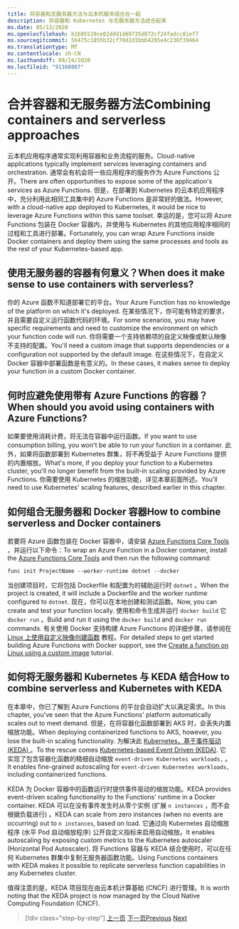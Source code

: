 ```yaml
---
title: 将容器和无服务器方法与云本机服务组合在一起
description: 将容器和 Kubernetes 与无服务器方法结合起来
ms.date: 05/13/2020
ms.openlocfilehash: b1b85519ce02ddd1d69735d872cf24fadcc81ef7
ms.sourcegitcommit: 5b475c1855b32cf78d2d1bbb4295e4c236f39464
ms.translationtype: MT
ms.contentlocale: zh-CN
ms.lasthandoff: 09/24/2020
ms.locfileid: "91160887"
---
```

# <a name="combining-containers-and-serverless-approaches"></a><span data-ttu-id="bbbc5-103">合并容器和无服务器方法</span><span class="sxs-lookup"><span data-stu-id="bbbc5-103">Combining containers and serverless approaches</span></span>

<span data-ttu-id="bbbc5-104">云本机应用程序通常实现利用容器和业务流程的服务。</span><span class="sxs-lookup"><span data-stu-id="bbbc5-104">Cloud-native applications typically implement services leveraging containers and orchestration.</span></span> <span data-ttu-id="bbbc5-105">通常会有机会将一些应用程序的服务作为 Azure Functions 公开。</span><span class="sxs-lookup"><span data-stu-id="bbbc5-105">There are often opportunities to expose some of the application's services as Azure Functions.</span></span> <span data-ttu-id="bbbc5-106">但是，在部署到 Kubernetes 的云本机应用程序中，充分利用此相同工具集中的 Azure Functions 是非常好的做法。</span><span class="sxs-lookup"><span data-stu-id="bbbc5-106">However, with a cloud-native app deployed to Kubernetes, it would be nice to leverage Azure Functions within this same toolset.</span></span> <span data-ttu-id="bbbc5-107">幸运的是，您可以将 Azure Functions 包装在 Docker 容器内，并使用与 Kubernetes 的其他应用程序相同的过程和工具进行部署。</span><span class="sxs-lookup"><span data-stu-id="bbbc5-107">Fortunately, you can wrap Azure Functions inside Docker containers and deploy them using the same processes and tools as the rest of your Kubernetes-based app.</span></span>

## <a name="when-does-it-make-sense-to-use-containers-with-serverless"></a><span data-ttu-id="bbbc5-108">使用无服务器的容器有何意义？</span><span class="sxs-lookup"><span data-stu-id="bbbc5-108">When does it make sense to use containers with serverless?</span></span>

<span data-ttu-id="bbbc5-109">你的 Azure 函数不知道部署它的平台。</span><span class="sxs-lookup"><span data-stu-id="bbbc5-109">Your Azure Function has no knowledge of the platform on which it's deployed.</span></span> <span data-ttu-id="bbbc5-110">在某些情况下，你可能有特定的要求，并且需要自定义运行函数代码的环境。</span><span class="sxs-lookup"><span data-stu-id="bbbc5-110">For some scenarios, you may have specific requirements and need to customize the environment on which your function code will run.</span></span> <span data-ttu-id="bbbc5-111">你将需要一个支持依赖项的自定义映像或默认映像不支持的配置。</span><span class="sxs-lookup"><span data-stu-id="bbbc5-111">You'll need a custom image that supports dependencies or a configuration not supported by the default image.</span></span> <span data-ttu-id="bbbc5-112">在这些情况下，在自定义 Docker 容器中部署函数是有意义的。</span><span class="sxs-lookup"><span data-stu-id="bbbc5-112">In these cases, it makes sense to deploy your function in a custom Docker container.</span></span>

## <a name="when-should-you-avoid-using-containers-with-azure-functions"></a><span data-ttu-id="bbbc5-113">何时应避免使用带有 Azure Functions 的容器？</span><span class="sxs-lookup"><span data-stu-id="bbbc5-113">When should you avoid using containers with Azure Functions?</span></span>

<span data-ttu-id="bbbc5-114">如果要使用消耗计费，将无法在容器中运行函数。</span><span class="sxs-lookup"><span data-stu-id="bbbc5-114">If you want to use consumption billing, you won't be able to run your function in a container.</span></span> <span data-ttu-id="bbbc5-115">此外，如果将函数部署到 Kubernetes 群集，将不再受益于 Azure Functions 提供的内置缩放。</span><span class="sxs-lookup"><span data-stu-id="bbbc5-115">What's more, if you deploy your function to a Kubernetes cluster, you'll no longer benefit from the built-in scaling provided by Azure Functions.</span></span> <span data-ttu-id="bbbc5-116">你需要使用 Kubernetes 的缩放功能，详见本章前面所述。</span><span class="sxs-lookup"><span data-stu-id="bbbc5-116">You'll need to use Kubernetes' scaling features, described earlier in this chapter.</span></span>

## <a name="how-to-combine-serverless-and-docker-containers"></a><span data-ttu-id="bbbc5-117">如何组合无服务器和 Docker 容器</span><span class="sxs-lookup"><span data-stu-id="bbbc5-117">How to combine serverless and Docker containers</span></span>

<span data-ttu-id="bbbc5-118">若要将 Azure 函数包装在 Docker 容器中，请安装 [Azure Functions Core Tools](https://github.com/Azure/azure-functions-core-tools) ，并运行以下命令：</span><span class="sxs-lookup"><span data-stu-id="bbbc5-118">To wrap an Azure Function in a Docker container, install the [Azure Functions Core Tools](https://github.com/Azure/azure-functions-core-tools) and then run the following command:</span></span>

```console
func init ProjectName --worker-runtime dotnet --docker
```

<span data-ttu-id="bbbc5-119">当创建项目时，它将包括 Dockerfile 和配置为的辅助运行时 `dotnet` 。</span><span class="sxs-lookup"><span data-stu-id="bbbc5-119">When the project is created, it will include a Dockerfile and the worker runtime configured to `dotnet`.</span></span> <span data-ttu-id="bbbc5-120">现在，你可以在本地创建和测试函数。</span><span class="sxs-lookup"><span data-stu-id="bbbc5-120">Now, you can create and test your function locally.</span></span> <span data-ttu-id="bbbc5-121">使用和命令生成并运行  `docker build` 它 `docker run` 。</span><span class="sxs-lookup"><span data-stu-id="bbbc5-121">Build and run it using the  `docker build` and `docker run` commands.</span></span> <span data-ttu-id="bbbc5-122">有关使用 Docker 支持构建 Azure Functions 的详细步骤，请参阅在 [Linux 上使用自定义映像创建函数](/azure/azure-functions/functions-create-function-linux-custom-image) 教程。</span><span class="sxs-lookup"><span data-stu-id="bbbc5-122">For detailed steps to get started building Azure Functions with Docker support, see the [Create a function on Linux using a custom image](/azure/azure-functions/functions-create-function-linux-custom-image) tutorial.</span></span>

## <a name="how-to-combine-serverless-and-kubernetes-with-keda"></a><span data-ttu-id="bbbc5-123">如何将无服务器和 Kubernetes 与 KEDA 结合</span><span class="sxs-lookup"><span data-stu-id="bbbc5-123">How to combine serverless and Kubernetes with KEDA</span></span>

<span data-ttu-id="bbbc5-124">在本章中，你已了解到 Azure Functions 的平台会自动扩大以满足需求。</span><span class="sxs-lookup"><span data-stu-id="bbbc5-124">In this chapter, you've seen that the Azure Functions' platform automatically scales out to meet demand.</span></span> <span data-ttu-id="bbbc5-125">但是，在将容器化函数部署到 AKS 时，会丢失内置缩放功能。</span><span class="sxs-lookup"><span data-stu-id="bbbc5-125">When deploying containerized functions to AKS, however, you lose the built-in scaling functionality.</span></span> <span data-ttu-id="bbbc5-126">为解决此 [Kubernetes，基于事件驱动 (KEDA) ](/azure/azure-functions/functions-kubernetes-keda)。</span><span class="sxs-lookup"><span data-stu-id="bbbc5-126">To the rescue comes [Kubernetes-based Event Driven (KEDA)](/azure/azure-functions/functions-kubernetes-keda).</span></span> <span data-ttu-id="bbbc5-127">它实现了包含容器化函数的精细自动缩放 `event-driven Kubernetes workloads,` 。</span><span class="sxs-lookup"><span data-stu-id="bbbc5-127">It enables fine-grained autoscaling for `event-driven Kubernetes workloads,` including containerized functions.</span></span>

<span data-ttu-id="bbbc5-128">KEDA 为 Docker 容器中的函数运行时提供事件驱动的缩放功能。</span><span class="sxs-lookup"><span data-stu-id="bbbc5-128">KEDA provides event-driven scaling functionality to the Functions' runtime in a Docker container.</span></span> <span data-ttu-id="bbbc5-129">KEDA 可以在没有事件发生时从零个实例 (扩展 `n instances` ，而不会根据负载进行) 。</span><span class="sxs-lookup"><span data-stu-id="bbbc5-129">KEDA can scale from zero instances (when no events are occurring) out to `n instances`, based on load.</span></span> <span data-ttu-id="bbbc5-130">它通过向 Kubernetes 自动缩放程序 (水平 Pod 自动缩放程序) 公开自定义指标来启用自动缩放。</span><span class="sxs-lookup"><span data-stu-id="bbbc5-130">It enables autoscaling by exposing custom metrics to the Kubernetes autoscaler (Horizontal Pod Autoscaler).</span></span> <span data-ttu-id="bbbc5-131">将 Functions 容器与 KEDA 结合使用时，可以在任何 Kubernetes 群集中复制无服务器函数功能。</span><span class="sxs-lookup"><span data-stu-id="bbbc5-131">Using Functions containers with KEDA makes it possible to replicate serverless function capabilities in any Kubernetes cluster.</span></span>

<span data-ttu-id="bbbc5-132">值得注意的是，KEDA 项目现在由云本机计算基础 (CNCF) 进行管理。</span><span class="sxs-lookup"><span data-stu-id="bbbc5-132">It is worth noting that the KEDA project is now managed by the Cloud Native Computing Foundation (CNCF).</span></span>

>[!div class="step-by-step"]
><span data-ttu-id="bbbc5-133">[上一页](leverage-serverless-functions.md)
>[下一页](deploy-containers-azure.md)</span><span class="sxs-lookup"><span data-stu-id="bbbc5-133">[Previous](leverage-serverless-functions.md)
[Next](deploy-containers-azure.md)</span></span>

